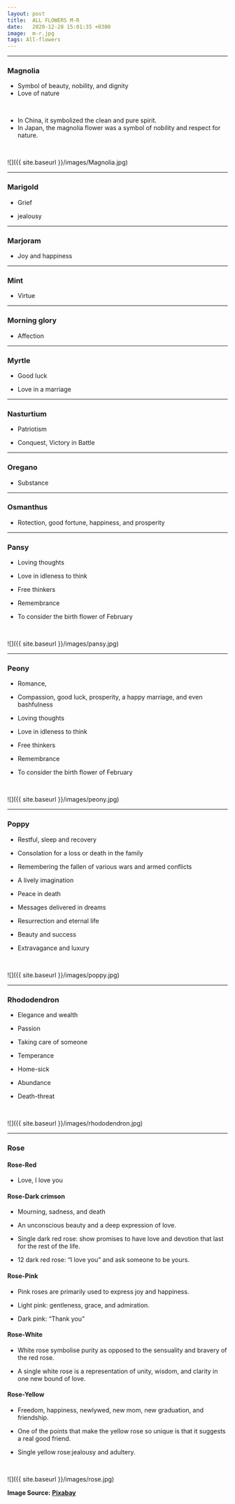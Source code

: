 ```yaml
---
layout: post
title:  ALL FLOWERS M-R
date:   2020-12-28 15:01:35 +0300
image:  m-r.jpg
tags: All-flowers
---
```


***

### Magnolia

* Symbol of beauty, nobility, and dignity
* Love of nature
<br>

* In China, it symbolized the clean and pure spirit. 
* In Japan, the magnolia flower was a symbol of nobility and respect for nature.
<br>

![]({{ site.baseurl }}/images/Magnolia.jpg)
<br>

***

### Marigold 

* Grief

* jealousy

***

### Marjoram

* Joy and happiness

***

### Mint

* Virtue

***

### Morning glory

* Affection

***

### Myrtle

* Good luck

* Love in a marriage

***

### Nasturtium

* Patriotism

* Conquest, Victory in Battle

***

### Oregano

* Substance

***

### Osmanthus

* Rotection, good fortune, happiness, and prosperity

***

### Pansy

* Loving thoughts

* Love in idleness to think

* Free thinkers

* Remembrance

* To consider the birth flower of February

<br>

![]({{ site.baseurl }}/images/pansy.jpg)
<br>

***

### Peony

* Romance,

* Compassion, good luck, prosperity, a happy marriage, and even bashfulness

* Loving thoughts

* Love in idleness to think

* Free thinkers

* Remembrance

* To consider the birth flower of February
<br>

![]({{ site.baseurl }}/images/peony.jpg)
<br>

***

### Poppy

* Restful, sleep and recovery

* Consolation for a loss or death in the family

* Remembering the fallen of various wars and armed conflicts

* A lively imagination

* Peace in death

* Messages delivered in dreams

* Resurrection and eternal life

* Beauty and success

* Extravagance and luxury

<br>

![]({{ site.baseurl }}/images/poppy.jpg)
<br>

***

### Rhododendron

* Elegance and wealth

* Passion

* Taking care of someone

* Temperance

* Home-sick

* Abundance

* Death-threat
<br>

![]({{ site.baseurl }}/images/rhododendron.jpg)
<br>

***

### Rose

#### Rose-Red
* Love, I love you
 
#### Rose-Dark crimson
* Mourning, sadness, and death

* An unconscious beauty and a deep expression of love.

* Single dark red rose: show promises to have love and devotion that last for the rest of the life.

* 12 dark red rose: “I love you” and ask someone to be yours.


#### Rose-Pink

* Pink roses are primarily used to express joy and happiness.

* Light pink: gentleness, grace, and admiration.

* Dark pink: “Thank you”


#### Rose-White

* White rose symbolise purity as opposed to the sensuality and bravery of the red rose.

* A single white rose is a representation of unity, wisdom, and clarity in one new bound of love.

#### Rose-Yellow

* Freedom, happiness, newlywed, new mom, new graduation, and friendship.

* One of the points that make the yellow rose so unique is that it suggests a real good friend.

* Single yellow rose:jealousy and adultery.
<br>

![]({{ site.baseurl }}/images/rose.jpg)
<br>


__Image Source:__ <a href="https://pixabay.com/">__Pixabay__</a>